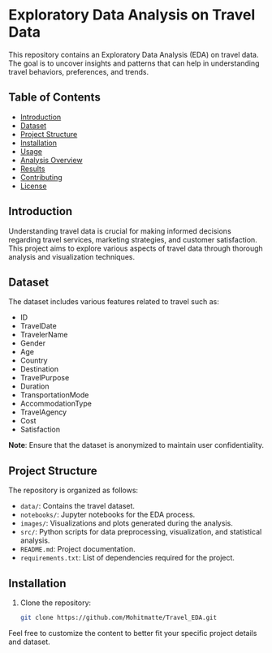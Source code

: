 # Exploratory Data Analysis on Travel Data

This repository contains an Exploratory Data Analysis (EDA) on travel data. The goal is to uncover insights and patterns that can help in understanding travel behaviors, preferences, and trends.

## Table of Contents

- [Introduction](#introduction)
- [Dataset](#dataset)
- [Project Structure](#project-structure)
- [Installation](#installation)
- [Usage](#usage)
- [Analysis Overview](#analysis-overview)
- [Results](#results)
- [Contributing](#contributing)
- [License](#license)

## Introduction

Understanding travel data is crucial for making informed decisions regarding travel services, marketing strategies, and customer satisfaction. This project aims to explore various aspects of travel data through thorough analysis and visualization techniques.

## Dataset

The dataset includes various features related to travel such as:

- ID
- TravelDate
- TravelerName
- Gender
- Age
- Country
- Destination
- TravelPurpose
- Duration
- TransportationMode
- AccommodationType
- TravelAgency
- Cost
- Satisfaction

**Note**: Ensure that the dataset is anonymized to maintain user confidentiality.

## Project Structure

The repository is organized as follows:

- `data/`: Contains the travel dataset.
- `notebooks/`: Jupyter notebooks for the EDA process.
- `images/`: Visualizations and plots generated during the analysis.
- `src/`: Python scripts for data preprocessing, visualization, and statistical analysis.
- `README.md`: Project documentation.
- `requirements.txt`: List of dependencies required for the project.

## Installation

1. Clone the repository:

   ```bash
   git clone https://github.com/Mohitmatte/Travel_EDA.git

Feel free to customize the content to better fit your specific project details and dataset.

